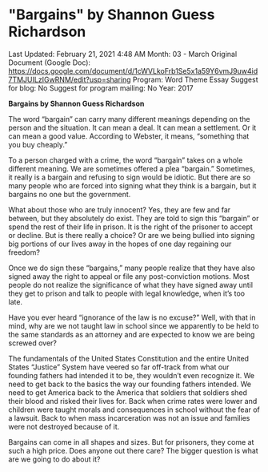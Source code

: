 # "Bargains" by Shannon Guess Richardson

Last Updated: February 21, 2021 4:48 AM
Month: 03 - March
Original Document (Google Doc): https://docs.google.com/document/d/1cWVLkoFrb1Se5x1a59Y6vmJ9uw4id7TMJUILzIGwRNM/edit?usp=sharing
Program: Word Theme Essay
Suggest for blog: No
Suggest for program mailing: No
Year: 2017

**Bargains by Shannon Guess Richardson**

The word “bargain” can carry many different meanings depending on the person and the situation. It can mean a deal. It can mean a settlement. Or it can mean a good value. According to Webster, it means, “something that you buy cheaply.”

To a person charged with a crime, the word “bargain” takes on a whole different meaning. We are sometimes offered a plea “bargain.” Sometimes, it really is a bargain and refusing to sign would be idiotic. But there are so many people who are forced into signing what they think is a bargain, but it bargains no one but the government.

What about those who are truly innocent? Yes, they are few and far between, but they absolutely do exist. They are told to sign this “bargain” or spend the rest of their life in prison. It is the right of the prisoner to accept or decline. But is there really a choice? Or are we being bullied into signing big portions of our lives away in the hopes of one day regaining our freedom?

Once we do sign these “bargains,” many people realize that they have also signed away the right to appeal or file any post-conviction motions. Most people do not realize the significance of what they have signed away until they get to prison and talk to people with legal knowledge, when it’s too late.

Have you ever heard “ignorance of the law is no excuse?” Well, with that in mind, why are we not taught law in school since we apparently to be held to the same standards as an attorney and are expected to know we are being screwed over?

The fundamentals of the United States Constitution and the entire United States “Justice” System have veered so far off-track from what our founding fathers had intended it to be, they wouldn’t even recognize it. We need to get back to the basics the way our founding fathers intended. We need to get America back to the America that soldiers that soldiers shed their blood and risked their lives for. Back when crime rates were lower and children were taught morals and consequences in school without the fear of a lawsuit. Back to when mass incarceration was not an issue and families were not destroyed because of it.

Bargains can come in all shapes and sizes. But for prisoners, they come at such a high price. Does anyone out there care? The bigger question is what are we going to do about it?